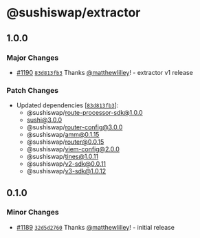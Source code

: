 # @sushiswap/extractor

## 1.0.0

### Major Changes

- [#1190](https://github.com/sushiswap/sushiswap/pull/1190) [`83d813fb3`](https://github.com/sushiswap/sushiswap/commit/83d813fb338eb5488cbd47513fd525342fbcf81b) Thanks [@matthewlilley](https://github.com/matthewlilley)! - extractor v1 release

### Patch Changes

- Updated dependencies [[`83d813fb3`](https://github.com/sushiswap/sushiswap/commit/83d813fb338eb5488cbd47513fd525342fbcf81b)]:
  - @sushiswap/route-processor-sdk@1.0.0
  - sushi@3.0.0
  - @sushiswap/router-config@3.0.0
  - @sushiswap/amm@0.1.15
  - @sushiswap/router@0.0.15
  - @sushiswap/viem-config@2.0.0
  - @sushiswap/tines@1.0.11
  - @sushiswap/v2-sdk@0.0.11
  - @sushiswap/v3-sdk@1.0.12

## 0.1.0

### Minor Changes

- [#1189](https://github.com/sushiswap/sushiswap/pull/1189) [`32d5d2760`](https://github.com/sushiswap/sushiswap/commit/32d5d276098eb0d6bf544f37245cc33f003278ef) Thanks [@matthewlilley](https://github.com/matthewlilley)! - initial release
